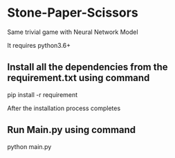 # Stone-Paper-Scissors
Same trivial game with Neural Network Model

It requires python3.6+

## Install all the dependencies from the requirement.txt using command
pip install -r requirement 

After the installation process completes

## Run Main.py using command 
python main.py
